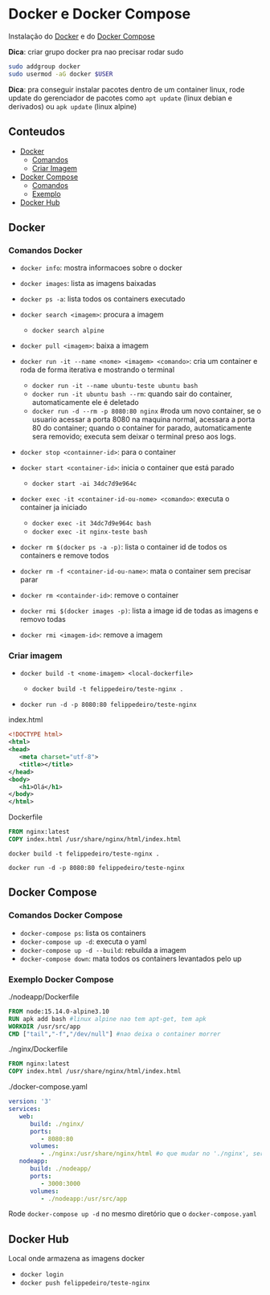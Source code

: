 # Docker e Docker Compose

Instalação do [Docker](https://docs.docker.com/engine/install/ubuntu/) e do [Docker Compose](https://docs.docker.com/compose/install/#install-compose)

**Dica**: criar grupo docker pra nao precisar rodar sudo

```bash
sudo addgroup docker
sudo usermod -aG docker $USER
```

**Dica**: pra conseguir instalar pacotes dentro de um container linux, rode update do gerenciador de pacotes como `apt update` (linux debian e derivados) ou `apk update` (linux alpine)

## Conteudos

- [Docker](#docker)
   - [Comandos](#comandos-docker)
   - [Criar Imagem](#criar-imagem)
- [Docker Compose](#docker-compose)
   - [Comandos](#comandos-docker-compose)
   - [Exemplo](#exemplo-docker-compose)
- [Docker Hub](#docker-hub)

## Docker

### Comandos Docker

- `docker info`: mostra informacoes sobre o docker
- `docker images`: lista as imagens baixadas
- `docker ps -a`: lista todos os containers executado
- `docker search <imagem>`: procura a imagem
   - `docker search alpine`

- `docker pull <imagem>`: baixa a imagem
- `docker run -it --name <nome> <imagem> <comando>`: cria um container e roda de forma iterativa e mostrando o terminal
   - `docker run -it --name ubuntu-teste ubuntu bash`
   - `docker run -it ubuntu bash --rm`: quando sair do container, automaticamente ele é deletado
   - `docker run -d --rm -p 8080:80 nginx` #roda um novo container, se o usuario acessar a porta 8080 na maquina normal, acessara a porta 80 do container; quando o container for parado, automaticamente sera removido; executa sem deixar o terminal preso aos logs.

- `docker stop <containner-id>`: para o container
- `docker start <container-id>`: inicia o container que está parado
   - `docker start -ai 34dc7d9e964c`

- `docker exec -it <container-id-ou-nome> <comando>`: executa o container ja iniciado
   - `docker exec -it 34dc7d9e964c bash`
   - `docker exec -it nginx-teste bash`

- `docker rm $(docker ps -a -p)`: lista o container id de todos os containers e remove todos
- `docker rm -f <container-id-ou-name>`: mata o container sem precisar parar
- `docker rm <containder-id>`: remove o container
- `docker rmi $(docker images -p)`: lista a image id de todas as imagens e removo todas
- `docker rmi <imagem-id>`: remove a imagem

### Criar imagem

- `docker build -t <nome-imagem> <local-dockerfile>`
   - `docker build -t felippedeiro/teste-nginx .`

- `docker run -d -p 8080:80 felippedeiro/teste-nginx`

index.html

```xml
<!DOCTYPE html>
<html>
<head>
   <meta charset="utf-8">
   <title></title>
</head>
<body>
   <h1>Olá</h1>
</body>
</html>
```

Dockerfile

```dockerfile
FROM nginx:latest
COPY index.html /usr/share/nginx/html/index.html
```

`docker build -t felippedeiro/teste-nginx .`

`docker run -d -p 8080:80 felippedeiro/teste-nginx`

## Docker Compose

### Comandos Docker Compose

- `docker-compose ps`: lista os containers
- `docker-compose up -d`: executa o yaml
- `docker-compose up -d --build`: rebuilda a imagem
- `docker-compose down`: mata todos os containers levantados pelo up

### Exemplo Docker Compose

./nodeapp/Dockerfile

```dockerfile
FROM node:15.14.0-alpine3.10
RUN apk add bash #linux alpine nao tem apt-get, tem apk
WORKDIR /usr/src/app
CMD ["tail","-f","/dev/null"] #nao deixa o container morrer
```

./nginx/Dockerfile

```dockerfile
FROM nginx:latest
COPY index.html /usr/share/nginx/html/index.html
```

./docker-compose.yaml

```yaml
version: '3'
services: 
   web:
      build: ./nginx/
      ports:
         - 8080:80
      volumes:
         - ./nginx:/usr/share/nginx/html #o que mudar no './nginx', será replicado no '/user/share/nginx/html'
   nodeapp:
      build: ./nodeapp/
      ports:
         - 3000:3000
      volumes:
         - ./nodeapp:/usr/src/app
```

Rode `docker-compose up -d` no mesmo diretório que o `docker-compose.yaml`

## Docker Hub

Local onde armazena as imagens docker

- `docker login`
- `docker push felippedeiro/teste-nginx`
